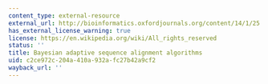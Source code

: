 ```yaml
---
content_type: external-resource
external_url: http://bioinformatics.oxfordjournals.org/content/14/1/25.short
has_external_license_warning: true
license: https://en.wikipedia.org/wiki/All_rights_reserved
status: ''
title: Bayesian adaptive sequence alignment algorithms
uid: c2ce972c-204a-410a-932a-fc27b42a9cf2
wayback_url: ''
---
```

